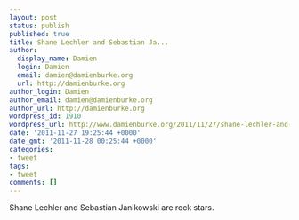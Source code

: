 ```yaml
---
layout: post
status: publish
published: true
title: Shane Lechler and Sebastian Ja...
author:
  display_name: Damien
  login: Damien
  email: damien@damienburke.org
  url: http://damienburke.org
author_login: Damien
author_email: damien@damienburke.org
author_url: http://damienburke.org
wordpress_id: 1910
wordpress_url: http://www.damienburke.org/2011/11/27/shane-lechler-and-sebastian-ja/
date: '2011-11-27 19:25:44 +0000'
date_gmt: '2011-11-28 00:25:44 +0000'
categories:
- tweet
tags:
- tweet
comments: []
---
```

<p>Shane Lechler and Sebastian Janikowski are rock stars.</p>

